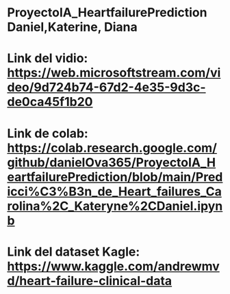 # ProyectoIA_HeartfailurePrediction Daniel,Katerine, Diana
# Link del vidio: https://web.microsoftstream.com/video/9d724b74-67d2-4e35-9d3c-de0ca45f1b20
# Link de colab: https://colab.research.google.com/github/danielOva365/ProyectoIA_HeartfailurePrediction/blob/main/Predicci%C3%B3n_de_Heart_failures_Carolina%2C_Kateryne%2CDaniel.ipynb

# Link del dataset Kagle: https://www.kaggle.com/andrewmvd/heart-failure-clinical-data
